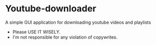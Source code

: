 # Youtube-downloader
A simple GUI application for downloading youtube videos and playlists
+ Please USE IT WISELY.
+ I'm not responsible for any violation of copywrites.
